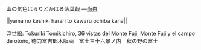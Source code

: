 山の気色はらりとかはる落葉哉
—[尚白](https://ja.wikipedia.org/wiki/尚白)

||yama no keshiki harari to kawaru ochiba kana||

浮世絵: Tokuriki Tomikichiro, 36 vistas del Monte Fuji, Monte Fuji y el campo de otoño, 徳力富吉郎木版画　富士三十六景ノ内　秋の野の富士